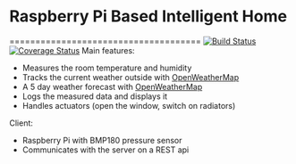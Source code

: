 # Raspberry Pi Based Intelligent Home
=====================================
[![Build Status](https://travis-ci.org/hunblaise/thor-webapp.svg?branch=master)](https://travis-ci.org/hunblaise/thor-webapp) [![Coverage Status](https://coveralls.io/repos/github/hunblaise/thor-webapp/badge.svg?branch=master)](https://coveralls.io/github/hunblaise/thor-webapp?branch=master)
Main features:
- Measures the room temperature and humidity
- Tracks the current weather outside with [OpenWeatherMap](http://openweathermap.org/)
- A 5 day weather forecast with [OpenWeatherMap](http://openweathermap.org/)
- Logs the measured data and displays it
- Handles actuators (open the window, switch on radiators)

Client:
- Raspberry Pi with BMP180 pressure sensor
- Communicates with the server on a REST api
